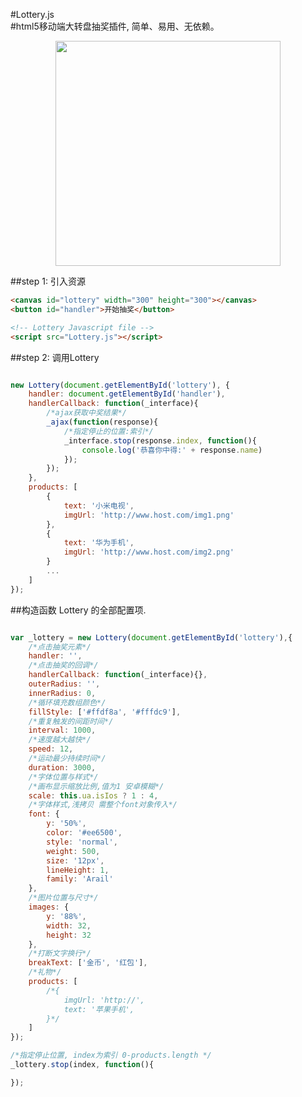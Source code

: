 #Lottery.js   
#html5移动端大转盘抽奖插件, 简单、易用、无依赖。

<p align="center">
    <img width="360px" src="https://raw.githubusercontent.com/hishion/Lottery/master/images/preview.png">
</p>
##step 1: 引入资源

```html
<canvas id="lottery" width="300" height="300"></canvas>
<button id="handler">开始抽奖</button>

<!-- Lottery Javascript file -->
<script src="Lottery.js"></script>
```

##step 2: 调用Lottery

````javascript

new Lottery(document.getElementById('lottery'), {
	handler: document.getElementById('handler'),
	handlerCallback: function(_interface){
		/*ajax获取中奖结果*/
		_ajax(function(response){
			/*指定停止的位置:索引*/
			_interface.stop(response.index, function(){
				console.log('恭喜你中得:' + response.name)
			});
		});
	},
	products: [
		{
			text: '小米电视',
			imgUrl: 'http://www.host.com/img1.png'
		},
		{
			text: '华为手机',
			imgUrl: 'http://www.host.com/img2.png'
		}
		...
	]
});
````


##构造函数 Lottery 的全部配置项.

````javascript

var _lottery = new Lottery(document.getElementById('lottery'),{
    /*点击抽奖元素*/
    handler: '',
    /*点击抽奖的回调*/
    handlerCallback: function(_interface){},
    outerRadius: '',
    innerRadius: 0,
    /*循环填充数组颜色*/
    fillStyle: ['#ffdf8a', '#fffdc9'],
    /*重复触发的间距时间*/
    interval: 1000,
    /*速度越大越快*/
    speed: 12,
    /*运动最少持续时间*/
    duration: 3000,
    /*字体位置与样式*/
    /*画布显示缩放比例,值为1 安卓模糊*/
    scale: this.ua.isIos ? 1 : 4,
    /*字体样式,浅拷贝 需整个font对象传入*/
    font: {
        y: '50%',
        color: '#ee6500',
        style: 'normal',
        weight: 500,
        size: '12px',
        lineHeight: 1,
        family: 'Arail'
    },
    /*图片位置与尺寸*/
    images: {
        y: '88%',
        width: 32,
        height: 32
    },
    /*打断文字换行*/
    breakText: ['金币', '红包'],
    /*礼物*/
    products: [
        /*{
            imgUrl: 'http://',
            text: '苹果手机',
        }*/
    ]
});

/*指定停止位置, index为索引 0-products.length */
_lottery.stop(index, function(){

});
````
